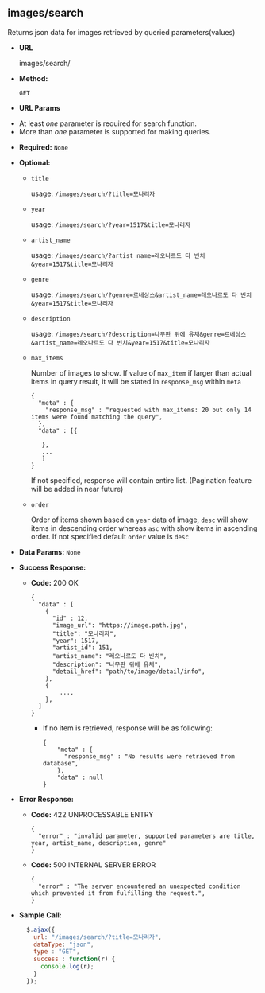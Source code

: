 **images/search**
----
  Returns json data for images retrieved by queried parameters(values)

* **URL**

  images/search/

* **Method:**

  `GET`

*  **URL Params**
  + At least *one* parameter is required for search function.
  + More than *one* parameter is supported for making queries.

   * **Required:**
    `None`

   * **Optional:**
      * `title`

        usage:
        `/images/search/?title=모나리자`

      * `year`

        usage:
        `/images/search/?year=1517&title=모나리자`

      * `artist_name`

        usage:
        `/images/search/?artist_name=레오나르도 다 빈치&year=1517&title=모나리자`

      * `genre`

        usage:
        `/images/search/?genre=르네상스&artist_name=레오나르도 다 빈치&year=1517&title=모나리자`

      * `description`

        usage:
        `/images/search/?description=나무판 위에 유채&genre=르네상스&artist_name=레오나르도 다 빈치&year=1517&title=모나리자`

      * `max_items`

        Number of images to show. If value of `max_item` if larger than actual items in query result, it will be stated in `response_msg` within `meta`
        ```
        {
          "meta" : {
            "response_msg" : "requested with max_items: 20 but only 14 items were found matching the query",
          },
          "data" : [{

           },
           ...
           ]
        }
        ```
        If not specified, response will contain entire list. (Pagination feature will be added in near future)

      * `order`

        Order of items shown based on `year` data of image, `desc` will show items in descending order whereas `asc` with show items in ascending order. If not specified default `order` value is `desc`

* **Data Params:**
  `None`


* **Success Response:**

  * **Code:** 200 OK

    ```
    {
      "data" : [
        {
          "id" : 12,
          "image_url": "https://image.path.jpg",
          "title": "모나리자",
          "year": 1517,
          "artist_id": 151,
          "artist_name": "레오나르도 다 빈치",
          "description": "나무판 위에 유채",
          "detail_href": "path/to/image/detail/info",
        },
        {
            ...,
        },
      ]
    }
    ```

    + If no item is retrieved, response will be as following:

      ```
      {
          "meta" : {
            "response_msg" : "No results were retrieved from database",
          },
          "data" : null
      }
      ```

* **Error Response:**

  * **Code:** 422 UNPROCESSABLE ENTRY

    ```
    {
      "error" : "invalid parameter, supported parameters are title, year, artist_name, description, genre"
    }
    ```

  * **Code:** 500 INTERNAL SERVER ERROR

    ```
    {
      "error" : "The server encountered an unexpected condition which prevented it from fulfilling the request.",
    }
    ```

* **Sample Call:**

  ```javascript
    $.ajax({
      url: "/images/search/?title=모나리자",
      dataType: "json",
      type : "GET",
      success : function(r) {
        console.log(r);
      }
    });
  ```
